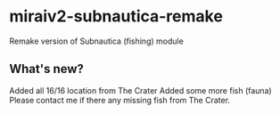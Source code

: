 # miraiv2-subnautica-remake
Remake version of Subnautica (fishing) module

## What's new?
Added all 16/16 location from The Crater
Added some more fish (fauna)
Please contact me if there any missing fish from The Crater.
